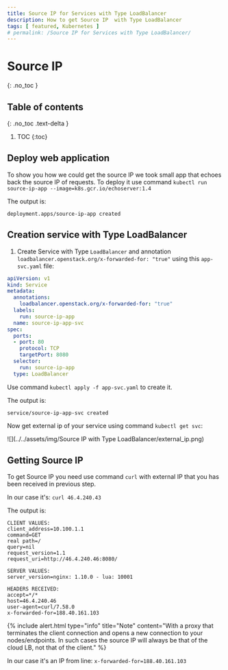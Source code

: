 ```yaml
---
title: Source IP for Services with Type LoadBalancer
description: How to get Source IP  with Type LoadBalancer
tags: [ featured, Kubernetes ]
# permalink: /Source IP for Services with Type LoadBalancer/
---
```

# Source IP 
{: .no_toc }


## Table of contents
{: .no_toc .text-delta }

1. TOC
{:toc}

## Deploy web application

To show you how we could get the source IP we took small app that echoes back the source IP of requests. To deploy it use command `kubectl run source-ip-app --image=k8s.gcr.io/echoserver:1.4`

The output is:

```
deployment.apps/source-ip-app created
```

## Creation service with Type LoadBalancer

1) Create Service with Type `LoadBalancer` and annotation `loadbalancer.openstack.org/x-forwarded-for: "true"` using this `app-svc.yaml` file: 

```yaml
apiVersion: v1
kind: Service
metadata:
  annotations:
    loadbalancer.openstack.org/x-forwarded-for: "true"
  labels:
    run: source-ip-app
  name: source-ip-app-svc
spec:
  ports:
  - port: 80
    protocol: TCP
    targetPort: 8080
  selector:
    run: source-ip-app
  type: LoadBalancer
```
Use command `kubectl apply -f app-svc.yaml` to create it. 

The output is: 

```
service/source-ip-app-svc created
```
Now get external ip of your service using command `kubectl get svc`:

![](../../assets/img/Source IP with Type LoadBalancer/external_ip.png) 

## Getting Source IP

To get Source IP you need use command `curl` with external IP that you has been received in previous step.

In our case it's: `curl 46.4.240.43`

The output is:
```
CLIENT VALUES:
client_address=10.100.1.1
command=GET
real path=/
query=nil
request_version=1.1
request_uri=http://46.4.240.46:8080/

SERVER VALUES:
server_version=nginx: 1.10.0 - lua: 10001

HEADERS RECEIVED:
accept=*/*
host=46.4.240.46
user-agent=curl/7.58.0
x-forwarded-for=188.40.161.103
```
{% include alert.html type="info" title="Note" content="With a proxy that terminates the client connection and opens a new connection to your nodes/endpoints. In such cases the source IP will always be that of the cloud LB, not that of the client." %}

In our case it's an IP from line: `x-forwarded-for=188.40.161.103`




